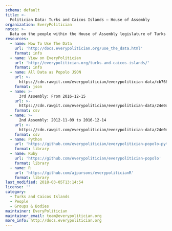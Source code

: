```yaml
---
schema: default
title: >-
  Politician Data: Turks and Caicos Islands — House of Assembly
organization: EveryPolitician
notes: >-
  Data on the people within the House of Assembly legislature of Turks and Caicos Islands.
resources:
  - name: How To Use The Data
    url: 'http://docs.everypolitician.org/use_the_data.html'
    format: info
  - name: View on EveryPolitician
    url: 'http://everypolitician.org/turks-and-caicos-islands/'
    format: info
  - name: All Data as Popolo JSON
    url: >-
      https://cdn.rawgit.com/everypolitician/everypolitician-data/cb7685adb7b23cb3c8e87f071fa52e74206b856c/data/Turks_and_Caicos_Islands/Assembly/ep-popolo-v1.0.json
    format: json
  - name: >-
      3rd Assembly: From 2016-12-15
    url: >-
      https://cdn.rawgit.com/everypolitician/everypolitician-data/24e0d59c9205385fd724885b8990cc775b42663d/data/Turks_and_Caicos_Islands/Assembly/term-2016.csv
    format: csv
  - name: >-
      2nd Assembly: 2012-11-09 to 2016-12-14
    url: >-
      https://cdn.rawgit.com/everypolitician/everypolitician-data/24e0d59c9205385fd724885b8990cc775b42663d/data/Turks_and_Caicos_Islands/Assembly/term-2012.csv
    format: csv
  - name: Python
    url: 'https://github.com/everypolitician/everypolitician-popolo-python'
    format: library
  - name: Ruby
    url: 'https://github.com/everypolitician/everypolitician-popolo'
    format: library
  - name: R
    url: 'https://github.com/ajparsons/everypoliticianR'
    format: library
last_modified: 2018-03-05T13:14:54
license: ''
category:
  - Turks and Caicos Islands
  - People
  - Groups & Bodies
maintainer: EveryPolitician
maintainer_email: team@everypolitician.org
more_info: http://docs.everypolitician.org
---
```

